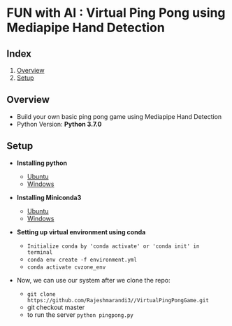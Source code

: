 # FUN with AI : Virtual Ping Pong using Mediapipe Hand Detection

## Index
1. [Overview](#overview)
2. [Setup](#setup)

<a name="overview"></a>
## Overview
* Build your own basic ping pong game using Mediapipe Hand Detection
* Python Version:  **Python 3.7.0**

<a name="setup"></a>
## Setup
* **Installing python**
  - [Ubuntu](https://linuxize.com/post/how-to-install-python-3-7-on-ubuntu-18-04/) 
  - [Windows](https://medium.com/@itylergarrett.tag/how-to-install-python-3-7-on-windows-10-pc-the-non-developer-version-b063e1913b39)
    
* **Installing Miniconda3**
  - [Ubuntu](https://docs.conda.io/projects/conda/en/latest/user-guide/install/linux.html)
  - [Windows](https://docs.conda.io/projects/conda/en/latest/user-guide/install/linux.html)
    

* **Setting up virtual environment using conda**
  - `Initialize conda by 'conda activate' or 'conda init' in terminal`
  - `conda env create -f environment.yml`
  - `conda activate cvzone_env`

* Now, we can use our system after we clone the repo:
    - `git clone https://github.com/Rajeshmarandi3//VirtualPingPongGame.git`
    - git checkout master
    - to run the server `python pingpong.py`
    
